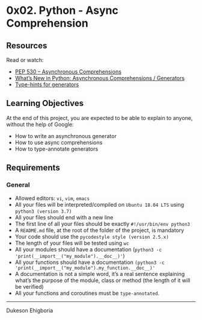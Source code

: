 # 0x02. Python - Async Comprehension

## Resources

Read or watch:

- <a href="https://peps.python.org/pep-0530/" target="_blank">PEP 530 – Asynchronous Comprehensions</a>
- <a href="https://www.blog.pythonlibrary.org/2017/02/14/whats-new-in-python-asynchronous-comprehensions-generators/" target="_blank">What’s New in Python: Asynchronous Comprehensions / Generators</a>
- <a href="https://stackoverflow.com/questions/42531143/how-to-type-hint-a-generator-in-python-3" target="_blank">Type-hints for generators</a>

## Learning Objectives

At the end of this project, you are expected to be able to explain to anyone, without the help of Google:

- How to write an asynchronous generator
- How to use async comprehensions
- How to type-annotate generators

## Requirements

### General

- Allowed editors: `vi`, `vim`, `emacs`
- All your files will be interpreted/compiled on `Ubuntu 18.04 LTS` using `python3 (version 3.7)`
- All your files should end with a new line
- The first line of all your files should be exactly `#!/usr/bin/env python3`
- A `README.md` file, at the root of the folder of the project, is mandatory
- Your code should use the `pycodestyle style (version 2.5.x)`
- The length of your files will be tested using `wc`
- All your modules should have a documentation (`python3 -c 'print(__import__("my_module").__doc__)'`)
- All your functions should have a documentation `(python3 -c 'print(__import__("my_module").my_function.__doc__)'`
- A documentation is not a simple word, it’s a real sentence explaining what’s the purpose of the module, class or method (the length of it will be verified)
- All your functions and coroutines must be `type-annotated`.

---

Dukeson Ehigboria